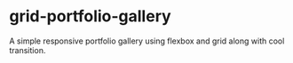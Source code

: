 # grid-portfolio-gallery
A simple responsive portfolio gallery using flexbox and grid along with cool transition.
